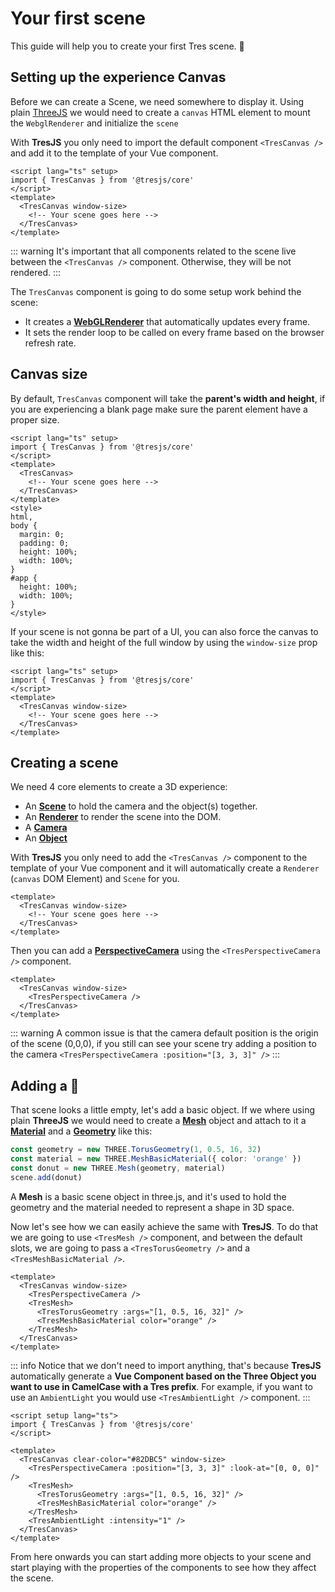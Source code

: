 # Your first scene

This guide will help you to create your first Tres scene. 🍩

## Setting up the experience Canvas

Before we can create a Scene, we need somewhere to display it. Using plain [ThreeJS](https://threejs.org/docs/index.html#manual/en/introduction/Creating-a-scene) we would need to create a `canvas` HTML element to mount the `WebglRenderer` and initialize the `scene`

With **TresJS** you only need to import the default component `<TresCanvas />` and add it to the template of your Vue component.

```vue
<script lang="ts" setup>
import { TresCanvas } from '@tresjs/core'
</script>
<template>
  <TresCanvas window-size>
    <!-- Your scene goes here -->
  </TresCanvas>
</template>
```

::: warning
It's important that all components related to the scene live between the `<TresCanvas />` component. Otherwise, they will be not rendered.
:::

The `TresCanvas` component is going to do some setup work behind the scene:

- It creates a [**WebGLRenderer**](https://threejs.org/docs/index.html?q=webglrend#api/en/renderers/WebGLRenderer) that automatically updates every frame.
- It sets the render loop to be called on every frame based on the browser refresh rate.

## Canvas size

By default, `TresCanvas` component will take the **parent's width and height**, if you are experiencing a blank page make sure the parent element have a proper size.

```vue
<script lang="ts" setup>
import { TresCanvas } from '@tresjs/core'
</script>
<template>
  <TresCanvas>
    <!-- Your scene goes here -->
  </TresCanvas>
</template>
<style>
html,
body {
  margin: 0;
  padding: 0;
  height: 100%;
  width: 100%;
}
#app {
  height: 100%;
  width: 100%;
}
</style>
```

If your scene is not gonna be part of a UI, you can also force the canvas to take the width and height of the full window by using the `window-size` prop like this:

```vue
<script lang="ts" setup>
import { TresCanvas } from '@tresjs/core'
</script>
<template>
  <TresCanvas window-size>
    <!-- Your scene goes here -->
  </TresCanvas>
</template>
```

## Creating a scene

We need 4 core elements to create a 3D experience:

- An [**Scene**](https://threejs.org/docs/index.html?q=scene#api/en/scenes/Scene) to hold the camera and the object(s) together.
- An [**Renderer**](https://threejs.org/docs/index.html?q=renderer#api/en/renderers/WebGLRenderer) to render the scene into the DOM.
- A [**Camera**](https://threejs.org/docs/index.html?q=camera#api/en/cameras/Camera)
- An [**Object**](https://threejs.org/docs/index.html?q=object#api/en/core/Object3D)

With **TresJS** you only need to add the `<TresCanvas />` component to the template of your Vue component and it will automatically create a `Renderer` (`canvas` DOM Element) and `Scene` for you.

```vue
<template>
  <TresCanvas window-size>
    <!-- Your scene goes here -->
  </TresCanvas>
</template>
```

Then you can add a [**PerspectiveCamera**](https://threejs.org/docs/index.html?q=perspectivecamera#api/en/cameras/PerspectiveCamera) using the `<TresPerspectiveCamera />` component.

```vue
<template>
  <TresCanvas window-size>
    <TresPerspectiveCamera />
  </TresCanvas>
</template>
```

::: warning
A common issue is that the camera default position is the origin of the scene (0,0,0), if you still can see your scene try adding a position to the camera `<TresPerspectiveCamera :position="[3, 3, 3]" />`
:::

## Adding a 🍩

That scene looks a little empty, let's add a basic object. If we where using plain **ThreeJS** we would need to create a [**Mesh**](https://threejs.org/docs/index.html?q=mesh#api/en/objects/Mesh) object and attach to it a [**Material**](https://threejs.org/docs/index.html?q=material#api/en/materials/Material) and a [**Geometry**](https://threejs.org/docs/index.html?q=geometry#api/en/core/BufferGeometry) like this:

```ts
const geometry = new THREE.TorusGeometry(1, 0.5, 16, 32)
const material = new THREE.MeshBasicMaterial({ color: 'orange' })
const donut = new THREE.Mesh(geometry, material)
scene.add(donut)
```

A **Mesh** is a basic scene object in three.js, and it's used to hold the geometry and the material needed to represent a shape in 3D space.

Now let's see how we can easily achieve the same with **TresJS**. To do that we are going to use `<TresMesh />` component, and between the default slots, we are going to pass a `<TresTorusGeometry />` and a `<TresMeshBasicMaterial />`.

```vue
<template>
  <TresCanvas window-size>
    <TresPerspectiveCamera />
    <TresMesh>
      <TresTorusGeometry :args="[1, 0.5, 16, 32]" />
      <TresMeshBasicMaterial color="orange" />
    </TresMesh>
  </TresCanvas>
</template>
```

::: info
Notice that we don't need to import anything, that's because **TresJS** automatically generate a **Vue Component based on the Three Object you want to use in CamelCase with a Tres prefix**. For example, if you want to use an `AmbientLight` you would use `<TresAmbientLight />` component.
:::

<ClientOnly>
    <DonutExample style="aspect-ratio: 16/9; height: auto; margin: 2rem 0; border-radius: 8px; overflow:hidden;"/>
</ClientOnly>

```vue
<script setup lang="ts">
import { TresCanvas } from '@tresjs/core'
</script>

<template>
  <TresCanvas clear-color="#82DBC5" window-size>
    <TresPerspectiveCamera :position="[3, 3, 3]" :look-at="[0, 0, 0]" />
    <TresMesh>
      <TresTorusGeometry :args="[1, 0.5, 16, 32]" />
      <TresMeshBasicMaterial color="orange" />
    </TresMesh>
    <TresAmbientLight :intensity="1" />
  </TresCanvas>
</template>
```

From here onwards you can start adding more objects to your scene and start playing with the properties of the components to see how they affect the scene.
